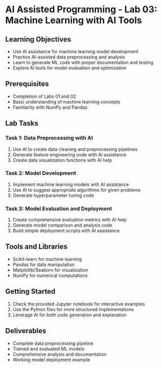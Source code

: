 # AI Assisted Programming - Lab 03: Machine Learning with AI Tools

## Learning Objectives
- Use AI assistance for machine learning model development
- Practice AI-assisted data preprocessing and analysis
- Learn to generate ML code with proper documentation and testing
- Explore AI tools for model evaluation and optimization

## Prerequisites
- Completion of Labs 01 and 02
- Basic understanding of machine learning concepts
- Familiarity with NumPy and Pandas

## Lab Tasks

### Task 1: Data Preprocessing with AI
1. Use AI to create data cleaning and preprocessing pipelines
2. Generate feature engineering code with AI assistance
3. Create data visualization functions with AI help

### Task 2: Model Development
1. Implement machine learning models with AI assistance
2. Use AI to suggest appropriate algorithms for given problems
3. Generate hyperparameter tuning code

### Task 3: Model Evaluation and Deployment
1. Create comprehensive evaluation metrics with AI help
2. Generate model comparison and analysis code
3. Build simple deployment scripts with AI assistance

## Tools and Libraries
- Scikit-learn for machine learning
- Pandas for data manipulation
- Matplotlib/Seaborn for visualization
- NumPy for numerical computations

## Getting Started
1. Check the provided Jupyter notebook for interactive examples
2. Use the Python files for more structured implementations
3. Leverage AI for both code generation and explanation

## Deliverables
- Complete data preprocessing pipeline
- Trained and evaluated ML models
- Comprehensive analysis and documentation
- Working model deployment example